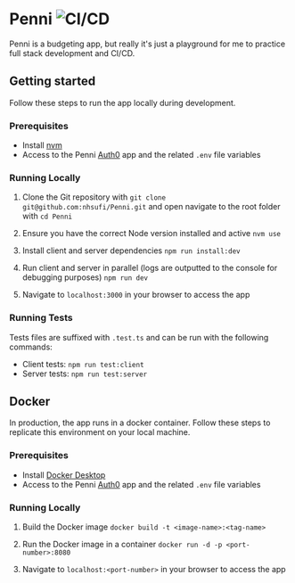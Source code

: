 # Penni ![CI/CD](https://github.com/nhsufi/Penni/workflows/CI/CD/badge.svg)

Penni is a budgeting app, but really it's just a playground for me to practice full stack development and CI/CD.

## Getting started

Follow these steps to run the app locally during development.

### Prerequisites

- Install [nvm](https://github.com/nvm-sh/nvm#installing-and-updating)
- Access to the Penni [Auth0](https://auth0.com/) app and the related `.env` file variables

### Running Locally

1. Clone the Git repository with
   `git clone git@github.com:nhsufi/Penni.git` and open navigate to the root folder with
   `cd Penni`

2. Ensure you have the correct Node version installed and active
   `nvm use`

3. Install client and server dependencies
   `npm run install:dev`

4. Run client and server in parallel (logs are outputted to the console for debugging purposes)
   `npm run dev`

5. Navigate to `localhost:3000` in your browser to access the app

### Running Tests

Tests files are suffixed with `.test.ts` and can be run with the following commands:

- Client tests: `npm run test:client`
- Server tests: `npm run test:server`

## Docker

In production, the app runs in a docker container. Follow these steps to replicate this environment on your local machine.

### Prerequisites

- Install [Docker Desktop](https://www.docker.com/get-started)
- Access to the Penni [Auth0](https://auth0.com/) app and the related `.env` file variables

### Running Locally

1. Build the Docker image
   `docker build -t <image-name>:<tag-name>`

2. Run the Docker image in a container
   `docker run -d -p <port-number>:8080`

3. Navigate to `localhost:<port-number>` in your browser to access the app
